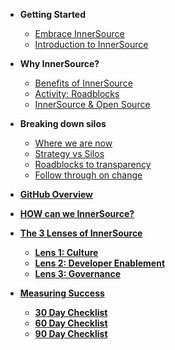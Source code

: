 * **Getting Started**
  * [Embrace InnerSource](00_getting_started.md)
  * [Introduction to InnerSource](intro_innersource.md)

* **Why InnerSource?**
  * [Benefits of InnerSource](innersource_benefits.md)
  * [Activity: Roadblocks](roadblocks.md)
  * [InnerSource & Open Source](innersource_open_source.md)

* **Breaking down silos**
  * [Where we are now](where_we_are.md)
  * [Strategy vs Silos](silo_strategy.md)
  * [Roadblocks to transparency](roadblocks_transparency.md)
  * [Follow through on change](follow_through_on_change.md)

* [**GitHub Overview**](github_overview.md)

* [**HOW can we InnerSource?**](how_can_we_innersource.md)

* [**The 3 Lenses of InnerSource**](3_lenses_innersource.md)
  * [**Lens 1: Culture**](lens_1_culture.md)
  * [**Lens 2: Developer Enablement**](lens_2_dev_enablement.md)
  * [**Lens 3: Governance**](lens_3_governance.md)

* [**Measuring Success**](measuring_success.md)
  * [**30 Day Checklist**](30_checklist.md)
  * [**60 Day Checklist**](60_checklist.md)
  * [**90 Day Checklist**](90_checklist.md)
